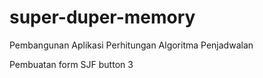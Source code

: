 # super-duper-memory
Pembangunan Aplikasi Perhitungan Algoritma Penjadwalan

Pembuatan form SJF
button 3
